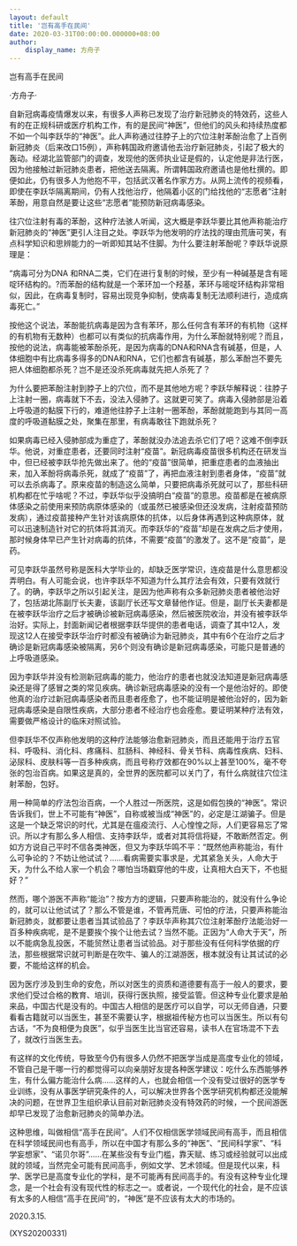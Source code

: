```yaml
---
layout: default
title: '岂有高手在民间'
date: 2020-03-31T00:00:00.000000+08:00
author:
    display_name: 方舟子
---
```


岂有高手在民间

·方舟子·

自新冠病毒疫情爆发以来，有很多人声称已发现了治疗新冠肺炎的特效药，这些人有的在正规科研或医疗机构工作，有的是民间“神医”，但他们的风头和持续热度都不如一个叫李跃华的“神医”。此人声称通过往脖子上的穴位注射苯酚治愈了上百例新冠肺炎（后来改口15例），声称韩国政府邀请他去治疗新冠肺炎，引起了极大的轰动。经湖北监管部门的调查，发现他的医师执业证是假的，认定他是非法行医，因为他接触过新冠肺炎患者，把他送去隔离。所谓韩国政府邀请也是他杜撰的。即便如此，仍有很多人为他抱不平，包括武汉著名作家方方。从网上流传的视频看，即使在李跃华隔离期间，仍有人找他治疗，他隔着小区的门给找他的“志愿者”注射苯酚，用意自然是要让这些“志愿者”能预防新冠病毒感染。

往穴位注射有毒的苯酚，这种疗法骇人听闻，这大概是李跃华要比其他声称能治疗新冠肺炎的“神医”更引人注目之处。李跃华为他发明的疗法找的理由荒唐可笑，有点科学知识和思辨能力的一听即知其站不住脚。为什么要注射苯酚呢？李跃华说原理是：

“病毒可分为DNA 和RNA二类，它们在进行复制的时候，至少有一种碱基是含有嘧啶环结构的。?而苯酚的结构就是一个苯环加一个羟基，苯环与嘧啶环结构非常相似，因此，在病毒复制时，容易出现竞争抑制，使病毒复制无法顺利进行，造成病毒死亡。”

按他这个说法，苯酚能抗病毒是因为含有苯环，那么任何含有苯环的有机物（这样的有机物有无数种）也都可以有类似的抗病毒作用，为什么苯酚就特别呢？而且，按他的说法，病毒能被苯酚杀死，是因为病毒的DNA和RNA含有碱基，但是，人体细胞中有比病毒多得多的DNA和RNA，它们也都含有碱基，那么苯酚岂不要先把人体细胞都杀死？岂不是还没杀死病毒就先把人杀死了？

为什么要把苯酚注射到脖子上的穴位，而不是其他地方呢？李跃华解释说：往脖子上注射一圈，病毒就下不去，没法入侵肺了。这就更可笑了。病毒入侵肺部是沿着上呼吸道的黏膜下行的，难道他往脖子上注射一圈苯酚，苯酚就能跑到与其同一高度的呼吸道黏膜之处，聚集在那里，有病毒敢往下跑就杀死？

如果病毒已经入侵肺部成为重症了，苯酚就没办法追去杀它们了吧？这难不倒李跃华。他说，对重症患者，还要同时注射“疫苗”。新冠病毒疫苗很多机构还在研发当中，但已经被李跃华抢先做出来了。他的“疫苗”很简单，把重症患者的血液抽出来，加入苯酚将病毒杀死，就成了“疫苗”了，再把血液注射到患者身体，“疫苗”就可以去杀病毒了。原来疫苗的制造这么简单，只要把病毒杀死就可以了，那些科研机构都在忙乎啥呢？不过，李跃华似乎没搞明白“疫苗”的意思。疫苗都是在被病原体感染之前使用来预防病原体感染的（或虽然已被感染但还没发病，注射疫苗预防发病），通过疫苗接种产生针对该病原体的抗体，以后身体再遇到这种病原体，就可以迅速制造针对它的抗体将其消灭。而李跃华的“疫苗”却是在发病之后才使用，那时候身体早已产生针对病毒的抗体，不需要“疫苗”的激发了。这不是“疫苗”，是药。

可见李跃华虽然号称是医科大学毕业的，却缺乏医学常识，连疫苗是什么意思都没弄明白。有人可能会说，也许李跃华不知道为什么其疗法会有效，只要有效就行了。的确，李跃华之所以引起关注，是因为他声称有众多新冠肺炎患者被他治好了，包括湖北陈副厅长夫妻，该副厅长还写文章替他作证。但是，副厅长夫妻都是在被李跃华治疗之后才被确诊被新冠病毒感染，然后被医院收治，并没有被李跃华治好。实际上，封面新闻记者根据李跃华提供的患者电话，调查了其中12人，发现这12人在接受李跃华治疗时都没有被确诊为新冠肺炎，其中有6个在治疗之后才确诊是新冠病毒感染被隔离，另6个则没有确诊是新冠病毒感染，可能只是普通的上呼吸道感染。

因为李跃华并没有检测新冠病毒的能力，他治疗的患者也就没法知道是新冠病毒感染还是得了感冒之类的常见疾病。确诊新冠病毒感染的没有一个是他治好的。即使他真的治疗过新冠病毒感染者而且患者痊愈了，也不能证明是被他治好的，因为新冠病毒感染是自限性疾病，大部分患者不经治疗也会痊愈。要证明某种疗法有效，需要做严格设计的临床对照试验。

但李跃华不仅声称他发明的这种疗法能够治愈新冠肺炎，而且还能用于治疗五官科、呼吸科、消化科、疼痛科、肛肠科、神经科、骨关节科、病毒性疾病、妇科、泌尿科、皮肤科等一百多种疾病，而且号称疗效都在90%以上甚至100%，毫不夸张的包治百病。如果这是真的，全世界的医院都可以关门了，有什么病就往穴位注射苯酚，包好。

用一种简单的疗法包治百病，一个人胜过一所医院，这是如假包换的“神医”。常识告诉我们，世上不可能有“神医”，自称或被当成“神医”的，必定是江湖骗子。但是这是一个缺乏常识的时代，尤其是在瘟疫流行、人心惶惶之际，人们更容易忘了常识。所以才有那么多人相信、支持李跃华，或者对其将信将疑，不敢断然否定。例如方方说自己平时不信各类神医，但又为李跃华鸣不平：“既然他声称能治，有什么可争论的？不妨让他试试？……看病需要实事求是，尤其紧急关头，人命大于天，为什么不给人家一个机会？哪怕当场戳穿他的牛皮，让真相大白天下，不也挺好？”

然而，哪个游医不声称“能治”？按方方的逻辑，只要声称能治的，就没有什么争论的，就可以让他试试了？那么不管是谁，不管再荒唐、可怕的疗法，只要声称能治新冠肺炎，就都要让患者当其试验品了？李跃华声称其穴位注射苯酚疗法能治好一百多种疾病呢，是不是要挨个挨个让他去试？当然不能。正因为“人命大于天”，所以不能病急乱投医，不能贸然让患者当试验品。对于那些没有任何科学依据的疗法，那些根据常识就可判断是在吹牛、骗人的江湖游医，根本就没有让其试试的必要，不能给这样的机会。

因为医疗涉及到生命的安危，所以对医生的资质和道德要有高于一般人的要求，要求他们受过合格的教育、培训，获得行医执照，接受监管。但这种专业化要求是舶来品，中国古代是没有的。中国古人相信的是医疗可以自学，可以无师自通，只要看看古籍就可以当医生，甚至不需要认字，根据祖传秘方也可以当医生。所以有句古话，“不为良相便为良医”，似乎当医生比当官还容易，读书人在官场混不下去了，就改行当医生去。

有这样的文化传统，导致至今仍有很多人仍然不把医学当成是高度专业化的领域，不管自己是干哪一行的都觉得可以向亲朋好友提各种医学建议：吃什么东西能够养生，有什么偏方能治什么病……这样的人，也就会相信一个没有受过很好的医学专业训练，没有从事医学研究条件的人，可以解决世界各个医学研究机构都还没能解决的问题，在世界卫生组织承认目前对新冠肺炎没有特效药的时候，一个民间游医却早已发现了治愈新冠肺炎的简单办法。

这种思维，叫做相信“高手在民间”。人们不仅相信医学领域民间有高手，而且相信在科学领域民间也有高手，所以在中国才有那么多的“神医”、“民间科学家”、“科学妄想家”、“诺贝尔哥”……在某些没有专业门槛，靠天赋、练习或经验就可以出成就的领域，当然完全可能有民间高手，例如文学、艺术领域。但是现代以来，科学、医学已是高度专业化的学科，是不可能再有民间高手的。有没有这种专业化理念，是一个社会有没有现代性的标志之一。或者说，一个现代化的社会，是不应该有太多的人相信“高手在民间”的，“神医”是不应该有太大的市场的。

2020.3.15.

(XYS20200331)

